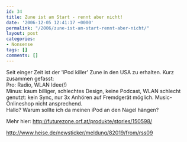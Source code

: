 ```yaml
---
id: 34
title: Zune ist am Start - rennt aber nicht!
date: '2006-12-05 12:41:17 +0000'
permalink: "/2006/zune-ist-am-start-rennt-aber-nicht/"
layout: post
categories:
- Nonsense
tags: []
comments: []
---
```

Seit einger Zeit ist der 'iPod killer' Zune in den USA zu erhalten. Kurz zusammen gefasst:  
Pro: Radio, WLAN Idee(!)  
Minus: kaum billiger, schlechtes Design, keine Podcast, WLAN schlecht genutzt: kein Sync, nur 3x Anhören auf Fremdgerät möglich. Music-Onlineshop nicht ansprechend.  
Hallo? Warum sollte ich da meinen iPod an den Nagel hängen?

Mehr hier: <http://futurezone.orf.at/produkte/stories/150598/>

<http://www.heise.de/newsticker/meldung/82019/from/rss09>